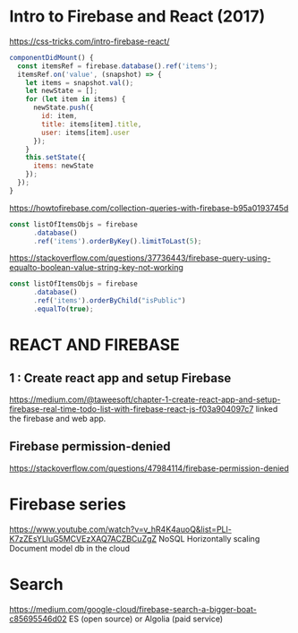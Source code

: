 # Intro to Firebase and React (2017)
https://css-tricks.com/intro-firebase-react/

```js
componentDidMount() {
  const itemsRef = firebase.database().ref('items');
  itemsRef.on('value', (snapshot) => {
    let items = snapshot.val();
    let newState = [];
    for (let item in items) {
      newState.push({
        id: item,
        title: items[item].title,
        user: items[item].user
      });
    }
    this.setState({
      items: newState
    });
  });
}
```

https://howtofirebase.com/collection-queries-with-firebase-b95a0193745d

```js
const listOfItemsObjs = firebase
      .database()
      .ref('items').orderByKey().limitToLast(5);
```

https://stackoverflow.com/questions/37736443/firebase-query-using-equalto-boolean-value-string-key-not-working

```js
const listOfItemsObjs = firebase
      .database()
      .ref('items').orderByChild("isPublic")
      .equalTo(true);
```

# REACT AND FIREBASE
## 1 : Create react app and setup Firebase
https://medium.com/@taweesoft/chapter-1-create-react-app-and-setup-firebase-real-time-todo-list-with-firebase-react-js-f03a904097c7
linked the firebase and web app.

## Firebase permission-denied
https://stackoverflow.com/questions/47984114/firebase-permission-denied


# Firebase series
https://www.youtube.com/watch?v=v_hR4K4auoQ&list=PLl-K7zZEsYLluG5MCVEzXAQ7ACZBCuZgZ
NoSQL
Horizontally scaling
Document model db
in the cloud

# Search
https://medium.com/google-cloud/firebase-search-a-bigger-boat-c85695546d02
ES (open source) or Algolia (paid service)
